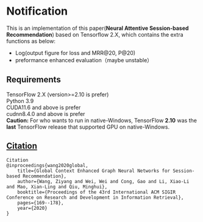 <a name="Z8Hwj"></a>
# Notification
This is an implementation of this paper(**Neural Attentive Session-based Recommendation**) based on Tensorflow 2.X, which contains the extra functions as below:

- Log(output figure for loss and MRR@20, P@20)
- preformance enhanced evaluation（maybe unstable）
<a name="i1yiS"></a>
## Requirements
TensorFlow 2.X (version>=2.10 is prefer)<br />Python 3.9<br />CUDA11.6 and above is prefer<br />cudnn8.4.0 and above is prefer<br />**Caution:** For who wants to run in native-Windows, TensorFlow **2.10** was the **last** TensorFlow release that supported GPU on native-Windows.

<a name="aRMxw"></a>
## [Citation](https://github.com/CRIPAC-DIG/SR-GNN/tree/e21cfa431f74c25ae6e4ae9261deefe11d1cb488#citation)
```
Citation
@inproceedings{wang2020global,
    title={Global Context Enhanced Graph Neural Networks for Session-based Recommendation},
    author={Wang, Ziyang and Wei, Wei and Cong, Gao and Li, Xiao-Li and Mao, Xian-Ling and Qiu, Minghui},
    booktitle={Proceedings of the 43rd International ACM SIGIR Conference on Research and Development in Information Retrieval},
    pages={169--178},
    year={2020}
}
```
